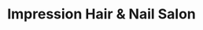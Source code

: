 ---
title: "Impression Hair & Nail Salon"
url: /lake-forest/impression-hair-und-nail-salon/
shop: Kosmetik
---